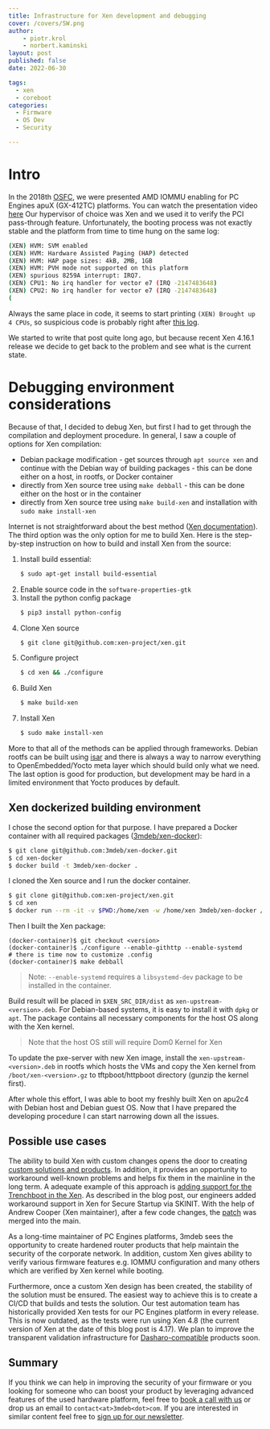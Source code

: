```yaml
---
title: Infrastructure for Xen development and debugging
cover: /covers/SW.png
author:
    - piotr.krol
    - norbert.kaminski
layout: post
published: false
date: 2022-06-30

tags:
  - xen
  - coreboot
categories:
  - Firmware
  - OS Dev
  - Security

---
```


# Intro

In the 2018th [OSFC](https://2018.osfc.io), we were presented AMD IOMMU enabling
for PC Engines apuX (GX-412TC) platforms. You can watch the presentation video
[here](https://www.youtube.com/watch?v=5JoEuh9qXx0&list=PLJ4u8GLmFVmoRCX_gFXV6fhWmsOQ5cmuj&index=14)
Our hypervisor of choice was Xen and we used it to verify the PCI pass-through
feature. Unfortunately, the booting process was not exactly stable and the
platform from time to time hung on the same log:

```bash
(XEN) HVM: SVM enabled
(XEN) HVM: Hardware Assisted Paging (HAP) detected
(XEN) HVM: HAP page sizes: 4kB, 2MB, 1GB
(XEN) HVM: PVH mode not supported on this platform
(XEN) spurious 8259A interrupt: IRQ7.
(XEN) CPU1: No irq handler for vector e7 (IRQ -2147483648)
(XEN) CPU2: No irq handler for vector e7 (IRQ -2147483648)
(
```

Always the same place in code, it seems to start printing `(XEN) Brought up 4
CPUs`, so suspicious code is probably right after [this log](https://xenbits.xen.org/gitweb/?p=xen.git;a=blob;f=xen/arch/x86/setup.c;h=468e51efef7a848f24acab43d69d74ab126b4b0e;hb=4507bb6ae2b778a484394338452546c1e4fc6ae5#l1544).

We started to write that post quite long ago, but because recent Xen 4.16.1
release we decide to get back to the problem and see what is the current state.

# Debugging environment considerations

Because of that, I decided to debug Xen, but first I had to get through the
compilation and deployment procedure. In general, I saw a couple of options for
Xen compilation:

* Debian package modification - get sources through `apt source xen` and
continue with the Debian way of building packages - this can be done either on
a host, in rootfs, or Docker container
* directly from Xen source tree using `make debball` - this can be done either
on the host or in the container
* directly from Xen source tree using `make build-xen` and installation
with `sudo make install-xen`

Internet is not straightforward about the best method
([Xen documentation](https://wiki.xenproject.org/wiki/Compiling_Xen_From_Source)).
The third option was the only option for me to build Xen. Here is the
step-by-step instruction on how to build and install Xen from the source:

1. Install build essential:
    ```bash
    $ sudo apt-get install build-essential
    ```
2. Enable source code in the `software-properties-gtk`
3. Install the python config package
    ```bash
    $ pip3 install python-config
    ```
4. Clone Xen source
    ```bash
    $ git clone git@github.com:xen-project/xen.git
    ```
5. Configure project
    ```bash
    $ cd xen && ./configure
    ```
6. Build Xen
    ```bash
    $ make build-xen
    ```
7. Install Xen
    ```bash
    $ sudo make install-xen
    ```

More to that all of the methods can be applied through frameworks.
Debian rootfs can be built using [isar](https://github.com/ilbers/isar) and
there is always a way to narrow everything to OpenEmbedded/Yocto meta layer
which should build only what we need. The last option is good for production,
but development may be hard in a limited environment that Yocto produces by
default.

## Xen dockerized building environment

I chose the second option for that purpose. I have prepared a Docker
container with all required packages
([3mdeb/xen-docker](https://github.com/3mdeb/xen-docker)):

```bash
$ git clone git@github.com:3mdeb/xen-docker.git
$ cd xen-docker
$ docker build -t 3mdeb/xen-docker .
```

I cloned the Xen source and I run the docker container.

```bash
$ git clone git@github.com:xen-project/xen.git
$ cd xen
$ docker run --rm -it -v $PWD:/home/xen -w /home/xen 3mdeb/xen-docker /bin/bash
```
Then I built the Xen package:

```
(docker-container)$ git checkout <version>
(docker-container)$ ./configure --enable-githttp --enable-systemd
# there is time now to customize .config
(docker-container)$ make debball
```

> Note: `--enable-systemd` requires a `libsystemd-dev` package to be installed
> in the container.

Build result will be placed in `$XEN_SRC_DIR/dist` as
`xen-upstream-<version>.deb`. For Debian-based systems, it is easy to install
it with `dpkg` or `apt`. The package contains all necessary components for
the host OS along with the Xen kernel.

> Note that the host OS still will require Dom0 Kernel for Xen

To update the pxe-server with new Xen image, install the
`xen-upstream-<version>.deb` in rootfs which hosts the VMs and copy the Xen
kernel from `/boot/xen-<version>.gz` to tftpboot/httpboot directory (gunzip the
kernel first).

After whole this effort, I was able to boot my freshly built Xen on apu2c4 with
Debian host and Debian guest OS. Now that I have prepared the developing
procedure I can start narrowing down all the issues.

## Possible use cases

The ability to build Xen with custom changes opens the door to creating
[custom solutions and products](https://3mdeb.com/hypervisors-development/).
In addition, it provides an opportunity to workaround well-known problems and
helps fix them in the mainline in the long term. A adequate example of this
approach is [adding support for the Trenchboot in the Xen](https://blog.3mdeb.com/2020/2020-10-15-xen-implementation-for-trenchboot/).
As described in the blog post, our engineers added workaround support in Xen for
Secure Startup via SKINIT. With the help of Andrew Cooper (Xen maintainer),
after a few code changes, the
[patch](https://xenbits.xen.org/gitweb/?p=xen.git;a=commit;h=e4283bf38aae6c2f88cdbdaeef0f005a1a5f6c78)
was merged into the main.

As a long-time maintainer of PC Engines platforms, 3mdeb sees the opportunity to
create hardened router products that help maintain the security of the corporate
network. In addition, custom Xen gives ability to verify various firmware
features e.g. IOMMU configuration and many others which are verified by Xen
kernel while booting.

Furthermore, once a custom Xen design has been created, the stability of the
solution must be ensured. The easiest way to achieve this is to create a CI/CD
that builds and tests the solution. Our test automation team has historically
provided Xen tests for our PC Engines platform in every release. This is now
outdated, as the tests were run using Xen 4.8 (the current version of Xen
at the date of this blog post is 4.17). We plan to improve the transparent
validation infrastructure for [Dasharo-compatible](https://dasharo.com/)
products soon.

## Summary

If you think we can help in improving the security of your firmware or you
looking for someone who can boost your product by leveraging advanced features
of the used hardware platform, feel free to [book a call with us](https://calendly.com/3mdeb/consulting-remote-meeting)
or drop us an email to `contact<at>3mdeb<dot>com`. If you are interested in
similar content feel free to [sign up for our newsletter](http://eepurl.com/gfoekD).

